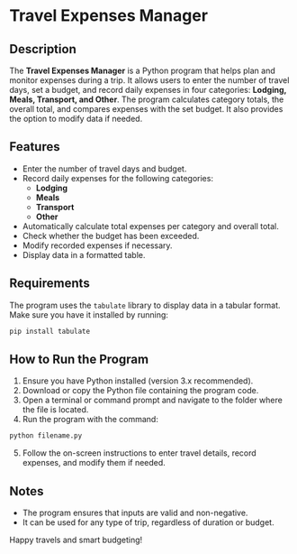 # Travel Expenses Manager

## Description
The **Travel Expenses Manager** is a Python program that helps plan and monitor expenses during a trip. It allows users to enter the number of travel days, set a budget, and record daily expenses in four categories: **Lodging, Meals, Transport, and Other**. The program calculates category totals, the overall total, and compares expenses with the set budget. It also provides the option to modify data if needed.

## Features
- Enter the number of travel days and budget.
- Record daily expenses for the following categories:
  - **Lodging**
  - **Meals**
  - **Transport**
  - **Other**
- Automatically calculate total expenses per category and overall total.
- Check whether the budget has been exceeded.
- Modify recorded expenses if necessary.
- Display data in a formatted table.

## Requirements
The program uses the `tabulate` library to display data in a tabular format. Make sure you have it installed by running:

```sh
pip install tabulate
```

## How to Run the Program
1. Ensure you have Python installed (version 3.x recommended).
2. Download or copy the Python file containing the program code.
3. Open a terminal or command prompt and navigate to the folder where the file is located.
4. Run the program with the command:

```sh
python filename.py
```

5. Follow the on-screen instructions to enter travel details, record expenses, and modify them if needed.

## Notes
- The program ensures that inputs are valid and non-negative.
- It can be used for any type of trip, regardless of duration or budget.

Happy travels and smart budgeting! 


